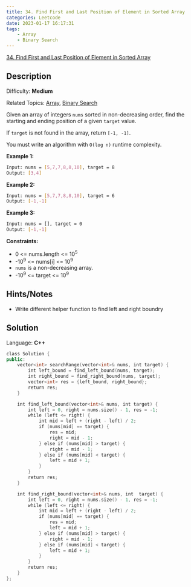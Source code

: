 ```yaml
---
title: 34. Find First and Last Position of Element in Sorted Array
categories: Leetcode
date: 2023-01-17 16:17:31
tags:
    - Array
    - Binary Search
---
```


[34\. Find First and Last Position of Element in Sorted Array](https://leetcode.com/problems/find-first-and-last-position-of-element-in-sorted-array/)

## Description

Difficulty: **Medium**

Related Topics: [Array](https://leetcode.com/tag/array/), [Binary Search](https://leetcode.com/tag/binary-search/)

Given an array of integers `nums` sorted in non-decreasing order, find the starting and ending position of a given `target` value.

If `target` is not found in the array, return `[-1, -1]`.

You must write an algorithm with `O(log n)` runtime complexity.

**Example 1:**

```bash
Input: nums = [5,7,7,8,8,10], target = 8
Output: [3,4]
```

**Example 2:**

```bash
Input: nums = [5,7,7,8,8,10], target = 6
Output: [-1,-1]
```

**Example 3:**

```bash
Input: nums = [], target = 0
Output: [-1,-1]
```

**Constraints:**

* 0 <= nums.length <= 10<sup>5</sup>
* -10<sup>9</sup> <= nums[i] <= 10<sup>9</sup>
* `nums` is a non-decreasing array.
* -10<sup>9</sup> <= target <= 10<sup>9</sup>

## Hints/Notes

* Write different helper function to find left and right boundry

## Solution

Language: **C++**

```C++
class Solution {
public:
    vector<int> searchRange(vector<int>& nums, int target) {
        int left_bound = find_left_bound(nums, target);
        int right_bound = find_right_bound(nums, target);
        vector<int> res = {left_bound, right_bound}; 
        return res;
    }

    int find_left_bound(vector<int>& nums, int target) {
        int left = 0, right = nums.size() - 1, res = -1;
        while (left <= right) {
            int mid = left + (right - left) / 2;
            if (nums[mid] == target) {
                res = mid;
                right = mid - 1;
            } else if (nums[mid] > target) {
                right = mid - 1;
            } else if (nums[mid] < target) {
                left = mid + 1;
            }
        }
        return res;
    }

    int find_right_bound(vector<int>& nums, int  target) {
        int left = 0, right = nums.size() - 1, res = -1;
        while (left <= right) {
            int mid = left + (right - left) / 2;
            if (nums[mid] == target) {
                res = mid;
                left = mid + 1;
            } else if (nums[mid] > target) {
                right = mid - 1;
            } else if (nums[mid] < target) {
                left = mid + 1;
            }
        }
        return res;
    }
};
```
